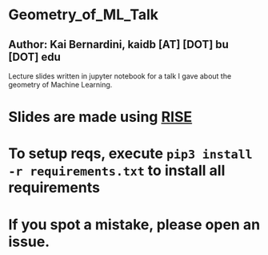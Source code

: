 # Geometry_of_ML_Talk
## Author: Kai Bernardini, kaidb [AT] [DOT] bu [DOT] edu
Lecture slides written in jupyter notebook for a talk I gave about the geometry of Machine Learning.


# Slides are made using [RISE](https://github.com/damianavila/RISE)

# To setup reqs, execute `pip3 install -r requirements.txt` to install all requirements

# If you spot a mistake, please open an issue. 


